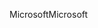 <span data-ttu-id="9a551-101">Microsoft</span><span class="sxs-lookup"><span data-stu-id="9a551-101">Microsoft</span></span>